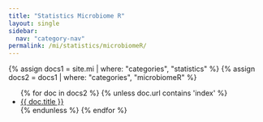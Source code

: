 ```yaml
---
title: "Statistics Microbiome R"
layout: single
sidebar:
  nav: "category-nav"
permalink: /mi/statistics/microbiomeR/
---
```


{% assign docs1 = site.mi | where: "categories", "statistics" %}
{% assign docs2 = docs1 | where: "categories", "microbiomeR" %}

<ul>
  {% for doc in docs2 %}
    {% unless doc.url contains 'index' %}
      <li><a href="{{ doc.url }}">{{ doc.title }}</a></li>
    {% endunless %}
  {% endfor %}
</ul>

